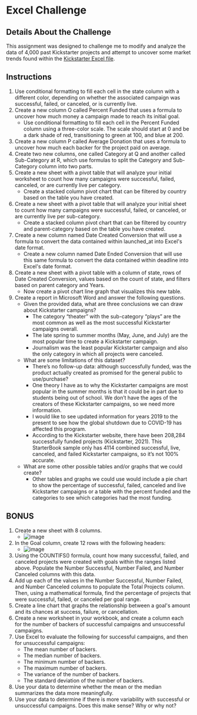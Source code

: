 # Excel Challenge

## Details About the Challenge
This assignment was designed to challenge me to modify and analyze the data of 4,000 past Kickstarter projects and attempt to uncover some market trends found within the [Kickstarter Excel file](/StarterBook.xlsx).

## Instructions
1. Use conditional formatting to fill each cell in the state column with a different color, depending on whether the associated campaign was successful, failed, or canceled, or is currently live.
2. Create a new column O called Percent Funded that uses a formula to uncover how much money a campaign made to reach its initial goal.
   - Use conditional formatting to fill each cell in the Percent Funded column using a three-color scale. The scale should start at 0 and be a dark shade of red, transitioning to green at 100, and blue at 200.
3. Create a new column P called Average Donation that uses a formula to uncover how much each backer for the project paid on average.
4. Create two new columns, one called Category at Q and another called Sub-Category at R, which use formulas to split the Category and Sub-Category column into two parts.
5. Create a new sheet with a pivot table that will analyze your initial worksheet to count how many campaigns were successful, failed, canceled, or are currently live per category.
   - Create a stacked column pivot chart that can be filtered by country based on the table you have created.
6. Create a new sheet with a pivot table that will analyze your initial sheet to count how many campaigns were successful, failed, or canceled, or are currently live per sub-category.
   - Create a stacked column pivot chart that can be filtered by country and parent-category based on the table you have created.
7. Create a new column named Date Created Conversion that will use a formula to convert the data contained within launched_at into Excel's date format.
   - Create a new column named Date Ended Conversion that will use this same formula to convert the data contained within deadline into Excel's date format.
8. Create a new sheet with a pivot table with a column of state, rows of Date Created Conversion, values based on the count of state, and filters based on parent category and Years.
   - Now create a pivot chart line graph that visualizes this new table.
9. Create a report in Microsoft Word and answer the following questions.
   - Given the provided data, what are three conclusions we can draw about Kickstarter campaigns?
     - The category “theater” with the sub-category “plays” are the most common as well as the most successful Kickstarter campaigns overall.
     - The late spring to summer months (May, June, and July) are the most popular time to create a Kickstarter campaign. 
     - Journalism was the least popular Kickstarter campaign and also the only category in which all projects were canceled.
   - What are some limitations of this dataset?
     - There’s no follow-up data: although successfully funded, was the product actually created as promised for the general public to use/purchase?
     - One theory I have as to why the Kickstarter campaigns are most popular in the summer months is that it could be in part due to students being out of school. We don’t have the ages of the creators of these Kickstarter campaigns, so we need more information.
     - I would like to see updated information for years 2019 to the present to see how the global shutdown due to COVID-19 has affected this program.
     - According to the Kickstarter website, there have been 208,284 successfully funded projects (Kickstarter, 2021). This StarterBook sample only has 4114 combined successful, live, canceled, and failed Kickstarter campaigns, so it’s not 100% accurate.
   - What are some other possible tables and/or graphs that we could create?
     - Other tables and graphs we could use would include a pie chart to show the percentage of successful, failed, canceled and live Kickstarter campaigns or a table with the percent funded and the categories to see which categories had the most funding.

## BONUS
1. Create a new sheet with 8 columns.
   - ![image](https://user-images.githubusercontent.com/88349512/147736894-187b42aa-ca6f-4800-a734-14aa70c94e1f.png)
2. In the Goal column, create 12 rows with the following headers:
   - ![image](https://user-images.githubusercontent.com/88349512/147736919-d6ea89d1-d09e-4153-a09c-d3359fa9480b.png)
3. Using the COUNTIFS() formula, count how many successful, failed, and canceled projects were created with goals within the ranges listed above. Populate the Number Successful, Number Failed, and Number Canceled columns with this data.
4. Add up each of the values in the Number Successful, Number Failed, and Number Canceled columns to populate the Total Projects column. Then, using a mathematical formula, find the percentage of projects that were successful, failed, or canceled per goal range.
5. Create a line chart that graphs the relationship between a goal's amount and its chances at success, failure, or cancellation.
6. Create a new worksheet in your workbook, and create a column each for the number of backers of successful campaigns and unsuccessful campaigns.
7. Use Excel to evaluate the following for successful campaigns, and then for unsuccessful campaigns:
   - The mean number of backers.
   - The median number of backers.
   - The minimum number of backers.
   - The maximum number of backers.
   - The variance of the number of backers.
   - The standard deviation of the number of backers.
8. Use your data to determine whether the mean or the median summarizes the data more meaningfully.
9. Use your data to determine if there is more variability with successful or unsuccessful campaigns. Does this make sense? Why or why not?
